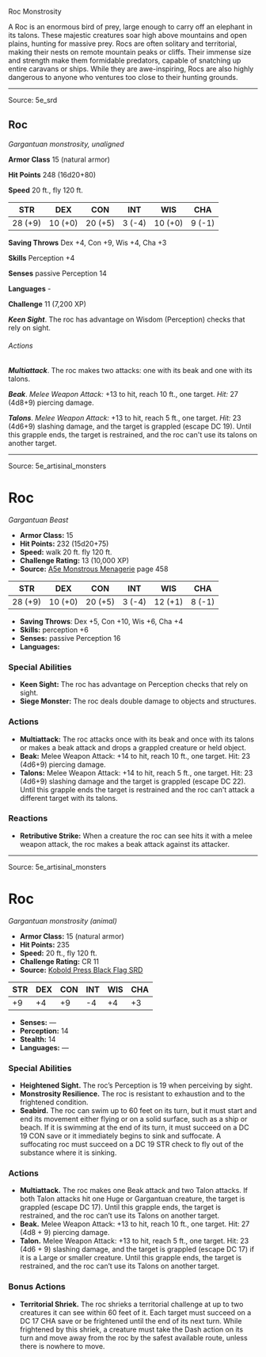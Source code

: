 <MonsterName/>Roc</MonsterName>
<CreatureType/>Monstrosity</CreatureType>

<summary>A Roc is an enormous bird of prey, large enough to carry off an elephant in its talons. These majestic creatures soar high above mountains and open plains, hunting for massive prey. Rocs are often solitary and territorial, making their nests on remote mountain peaks or cliffs. Their immense size and strength make them formidable predators, capable of snatching up entire caravans or ships. While they are awe-inspiring, Rocs are also highly dangerous to anyone who ventures too close to their hunting grounds.</summary>



---

Source: 5e_srd

## Roc

*Gargantuan monstrosity, unaligned*

**Armor Class** 15 (natural armor)

**Hit Points** 248 (16d20+80)

**Speed** 20 ft., fly 120 ft.

| STR     | DEX     | CON     | INT    | WIS     | CHA    |
|---------|---------|---------|--------|---------|--------|
| 28 (+9) | 10 (+0) | 20 (+5) | 3 (-4) | 10 (+0) | 9 (-1) |

**Saving Throws** Dex +4, Con +9, Wis +4, Cha +3

**Skills** Perception +4

**Senses** passive Perception 14

**Languages** -

**Challenge** 11 (7,200 XP)

***Keen Sight***. The roc has advantage on Wisdom (Perception) checks that rely on sight.

###### Actions

***Multiattack***. The roc makes two attacks: one with its beak and one with its talons.

***Beak***. *Melee Weapon Attack:* +13 to hit, reach 10 ft., one target. *Hit:* 27 (4d8+9) piercing damage.

***Talons***. *Melee Weapon Attack:* +13 to hit, reach 5 ft., one target. *Hit:* 23 (4d6+9) slashing damage, and the target is grappled (escape DC 19). Until this grapple ends, the target is restrained, and the roc can't use its talons on another target.



---

Source: 5e_artisinal_monsters

# Roc

*Gargantuan* *Beast*

- **Armor Class:** 15
- **Hit Points:** 232 (15d20+75)
- **Speed:** walk 20 ft. fly 120 ft.
- **Challenge Rating:** 13 (10,000 XP)
- **Source:** [A5e Monstrous Menagerie](https://enpublishingrpg.com/products/level-up-monstrous-menagerie-a5e) page 458

| STR | DEX | CON | INT | WIS | CHA |
| --- | --- | --- | --- | --- | --- |
| 28 (+9) | 10 (+0) | 20 (+5) | 3 (-4) | 12 (+1) | 8 (-1) |

- **Saving Throws**: Dex +5, Con +10, Wis +6, Cha +4
- **Skills:** perception +6
- **Senses:** passive Perception 16
- **Languages:** 

### Special Abilities

- **Keen Sight:** The roc has advantage on Perception checks that rely on sight.
- **Siege Monster:** The roc deals double damage to objects and structures.

### Actions

- **Multiattack:** The roc attacks once with its beak and once with its talons  or makes a beak attack and drops a grappled creature or held object.
- **Beak:** Melee Weapon Attack: +14 to hit, reach 10 ft., one target. Hit: 23 (4d6+9) piercing damage.
- **Talons:** Melee Weapon Attack: +14 to hit, reach 5 ft., one target. Hit: 23 (4d6+9) slashing damage  and the target is grappled (escape DC 22). Until this grapple ends  the target is restrained  and the roc can't attack a different target with its talons.

### Reactions

- **Retributive Strike:** When a creature the roc can see hits it with a melee weapon attack, the roc makes a beak attack against its attacker.






---

Source: 5e_artisinal_monsters

# Roc

*Gargantuan monstrosity (animal)*

- **Armor Class:** 15 (natural armor)
- **Hit Points:** 235
- **Speed:** 20 ft., fly 120 ft.
- **Challenge Rating:** CR 11
- **Source:** [Kobold Press Black Flag SRD](https://koboldpress.com/black-flag-roleplaying/)

| STR | DEX | CON | INT | WIS | CHA |
| --- | --- | --- | --- | --- | --- |
| +9 | +4 | +9 | -4 | +4 | +3 |

- **Senses:** —
- **Perception:** 14
- **Stealth:** 14
- **Languages:** —

### Special Abilities

- **Heightened Sight.** The roc’s Perception is 19 when perceiving by sight.
- **Monstrosity Resilience.** The roc is resistant to exhaustion and to the frightened condition.
- **Seabird.** The roc can swim up to 60 feet on its turn, but it must start and end its movement either flying or on a solid surface, such as a ship or beach. If it is swimming at the end of its turn, it must succeed on a DC 19 CON save or it immediately begins to sink and suffocate. A suffocating roc must succeed on a DC 19 STR check to fly out of the substance where it is sinking.

### Actions

- **Multiattack.** The roc makes one Beak attack and two Talon attacks. If both Talon attacks hit one Huge or Gargantuan creature, the target is grappled (escape DC 17). Until this grapple ends, the target is restrained, and the roc can’t use its Talons on another target.
- **Beak.** Melee Weapon Attack: +13 to hit, reach 10 ft., one target. Hit: 27 (4d8 + 9) piercing damage.
- **Talon.** Melee Weapon Attack: +13 to hit, reach 5 ft., one target. Hit: 23 (4d6 + 9) slashing damage, and the target is grappled (escape DC 17) if it is a Large or smaller creature. Until this grapple ends, the target is restrained, and the roc can’t use its Talons on another target.

### Bonus Actions

- **Territorial Shriek.** The roc shrieks a territorial challenge at up to two creatures it can see within 60 feet of it. Each target must succeed on a DC 17 CHA save or be frightened until the end of its next turn. While frightened by this shriek, a creature must take the Dash action on its turn and move away from the roc by the safest available route, unless there is nowhere to move.



